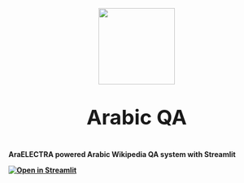 <p align="center">
<img src="C:\repos\arabic-wikipedia-qa-streamlit\is2alni_logo.png" width="150"/>
<p>

<p align="center" style="font-size:40px">
<b> Arabic QA <b>
<p>

AraELECTRA powered Arabic Wikipedia QA system with Streamlit

[![Open in Streamlit](https://static.streamlit.io/badges/streamlit_badge_black_white.svg)](https://share.streamlit.io/wissamantoun/arabic-wikipedia-qa-streamlit/main)
